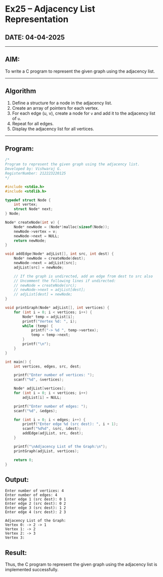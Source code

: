 # Ex25 – Adjacency List Representation

## DATE: 04-04-2025

---

## AIM:
To write a C program to represent the given graph using the adjacency list.

---

## Algorithm

1. Define a structure for a node in the adjacency list.
2. Create an array of pointers for each vertex.
3. For each edge (u, v), create a node for `v` and add it to the adjacency list of `u`.
4. Repeat for all edges.
5. Display the adjacency list for all vertices.

---

## Program:
```c
/*
Program to represent the given graph using the adjacency list.
Developed by: Vishwaraj G.
RegisterNumber: 212223220125
*/

#include <stdio.h>
#include <stdlib.h>

typedef struct Node {
    int vertex;
    struct Node* next;
} Node;

Node* createNode(int v) {
    Node* newNode = (Node*)malloc(sizeof(Node));
    newNode->vertex = v;
    newNode->next = NULL;
    return newNode;
}

void addEdge(Node* adjList[], int src, int dest) {
    Node* newNode = createNode(dest);
    newNode->next = adjList[src];
    adjList[src] = newNode;

    // If the graph is undirected, add an edge from dest to src also
    // Uncomment the following lines if undirected:
    // newNode = createNode(src);
    // newNode->next = adjList[dest];
    // adjList[dest] = newNode;
}

void printGraph(Node* adjList[], int vertices) {
    for (int i = 0; i < vertices; i++) {
        Node* temp = adjList[i];
        printf("Vertex %d: ", i);
        while (temp) {
            printf("-> %d ", temp->vertex);
            temp = temp->next;
        }
        printf("\n");
    }
}

int main() {
    int vertices, edges, src, dest;

    printf("Enter number of vertices: ");
    scanf("%d", &vertices);

    Node* adjList[vertices];
    for (int i = 0; i < vertices; i++)
        adjList[i] = NULL;

    printf("Enter number of edges: ");
    scanf("%d", &edges);

    for (int i = 0; i < edges; i++) {
        printf("Enter edge %d (src dest): ", i + 1);
        scanf("%d%d", &src, &dest);
        addEdge(adjList, src, dest);
    }

    printf("\nAdjacency List of the Graph:\n");
    printGraph(adjList, vertices);

    return 0;
}
```
## Output:
```
Enter number of vertices: 4
Enter number of edges: 4
Enter edge 1 (src dest): 0 1
Enter edge 2 (src dest): 0 2
Enter edge 3 (src dest): 1 2
Enter edge 4 (src dest): 2 3

Adjacency List of the Graph:
Vertex 0: -> 2 -> 1 
Vertex 1: -> 2 
Vertex 2: -> 3 
Vertex 3: 
```
## Result:
Thus, the C program to represent the given graph using the adjacency list is implemented successfully.
